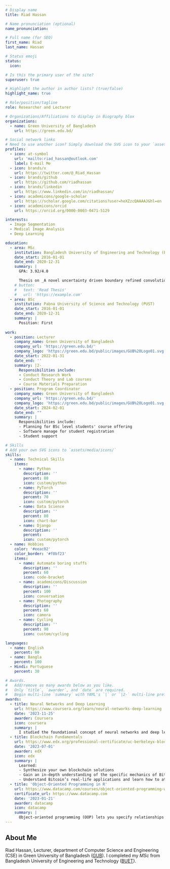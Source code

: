 ```yaml
---
# Display name
title: Riad Hassan

# Name pronunciation (optional)
name_pronunciation:

# Full name (for SEO)
first_name: Riad
last_name: Hassan

# Status emoji
status:
  icon:

# Is this the primary user of the site?
superuser: true

# Highlight the author in author lists? (true/false)
highlight_name: true

# Role/position/tagline
role: Researcher and Lecturer

# Organizations/Affiliations to display in Biography blox
organizations:
  - name: Green University of Bangladesh
    url: https://green.edu.bd/

# Social network links
# Need to use another icon? Simply download the SVG icon to your `assets/media/icons/` folder.
profiles:
  - icon: at-symbol
    url: 'mailto:riad_hassan@outlook.com'
    label: E-mail Me
  - icon: brands/x
    url: https://twitter.com/@_Riad_Hassan
  - icon: brands/github
    url: https://github.com/riadhassan
  - icon: brands/linkedin
    url: https://www.linkedin.com/in/riadhassan/
  - icon: academicons/google-scholar
    url: https://scholar.google.com/citations?user=heXZzcQAAAAJ&hl=en
  - icon: academicons/orcid
    url: https://orcid.org/0000-0003-0471-5129

interests:
  - Image Segmentation
  - Medical Image Analysis
  - Deep Learning

education:
  - area: MSc
    institution: Bangladesh University of Engineering and Technology (BUET)
    date_start: 2016-01-01
    date_end: 2020-12-31
    summary: |
      GPA: 3.92/4.0

      Thesis on _A novel uncertainty driven boundary refined convolution neural network for uneven medical image segmentation_. Supervised by [Dr. Rubaiyat Hossain Mondal](https://rubaiyat97.buet.ac.bd/). One journal paper is published in _Plos One_ (Q1).
    # button:
    #   text: 'Read Thesis'
    #   url: 'https://example.com'
  - area: BSc
    institution: Pabna University of Science and Technology (PUST)
    date_start: 2016-01-01
    date_end: 2020-12-31
    summary: |
      Position: First
  
work:
  - position: Lecturer
    company_name: Green University of Bangladesh
    company_url: 'https://green.edu.bd/'
    company_logo: 'https://green.edu.bd/public/images/GUB%20Logo01.svg'
    date_start: 2022-01-31
    date_end: ''
    summary: |2-
      Responsibilities include:
      - Conduct Research Work
      - Conduct Theory and Lab courses
      - Course Materials Preparation
  - position: Program Coordinator
    company_name: Green University of Bangladesh
    company_url: 'https://green.edu.bd/'
    company_logo: 'https://green.edu.bd/public/images/GUB%20Logo01.svg'
    date_start: 2024-02-01
    date_end: ""
    summary: |
      Responsibilities include:
      - Planning for BSc level students' course offering 
      - Software manage for student registration
      - Student support

# Skills
# Add your own SVG icons to `assets/media/icons/`
skills:
  - name: Technical Skills
    items:
      - name: Python
        description: ''
        percent: 80
        icon: custom/python
      - name: PyTorch
        description: ''
        percent: 70
        icon: custom/pytorch
      - name: Data Science
        description: ''
        percent: 80
        icon: chart-bar
      - name: Django
        description: ''
        percent: 
        icon: custom/pytorch
  - name: Hobbies
    color: '#eeac02'
    color_border: '#f0bf23'
    items:
      - name: Automate boring stuffs 
        description: ''
        percent: 60
        icon: code-bracket
      - name: academicons/Discussion
        description: ''
        percent: 100
        icon: conversation
      - name: Photography
        description: ''
        percent: 60
        icon: camera
      - name: Cycling
        description: ''
        percent: 90
        icon: custom/cycling

languages:
  - name: English
    percent: 80
  - name: Bangla
    percent: 100
  - Hindi: Portuguese
    percent: 30

# Awards.
#   Add/remove as many awards below as you like.
#   Only `title`, `awarder`, and `date` are required.
#   Begin multi-line `summary` with YAML's `|` or `|2-` multi-line prefix and indent 2 spaces below.
awards:
  - title: Neural Networks and Deep Learning
    url: https://www.coursera.org/learn/neural-networks-deep-learning
    date: '2023-11-25'
    awarder: Coursera
    icon: coursera
    summary: |
      I studied the foundational concept of neural networks and deep learning. By the end, I was familiar with the significant technological trends driving the rise of deep learning; build, train, and apply fully connected deep neural networks; implement efficient (vectorized) neural networks; identify key parameters in a neural network’s architecture; and apply deep learning to your own applications.
  - title: Blockchain Fundamentals
    url: https://www.edx.org/professional-certificate/uc-berkeleyx-blockchain-fundamentals
    date: '2023-07-01'
    awarder: edX
    icon: edx
    summary: |
      Learned:
      - Synthesize your own blockchain solutions
      - Gain an in-depth understanding of the specific mechanics of Bitcoin
      - Understand Bitcoin’s real-life applications and learn how to attack and destroy Bitcoin, Ethereum, smart contracts and Dapps, and alternatives to Bitcoin’s Proof-of-Work consensus algorithm
  - title: 'Object-Oriented Programming in R'
    url: https://www.datacamp.com/courses/object-oriented-programming-with-s3-and-r6-in-r
    certificate_url: https://www.datacamp.com
    date: '2023-01-21'
    awarder: datacamp
    icon: datacamp
    summary: |
      Object-oriented programming (OOP) lets you specify relationships between functions and the objects that they can act on, helping you manage complexity in your code. This is an intermediate level course, providing an introduction to OOP, using the S3 and R6 systems. S3 is a great day-to-day R programming tool that simplifies some of the functions that you write. R6 is especially useful for industry-specific analyses, working with web APIs, and building GUIs.
---
```


## About Me

Riad Hassan, Lecturer, department of Computer Science and Engineering (CSE) in Green University of Bangladesh ([GUB](https://green.edu.bd/faculty-profile/dept-of-cse/md-riad-hassan/)). I completed my *MSc* from Bangladesh University of Engineering and Technology ([BUET](https://www.buet.ac.bd/)).